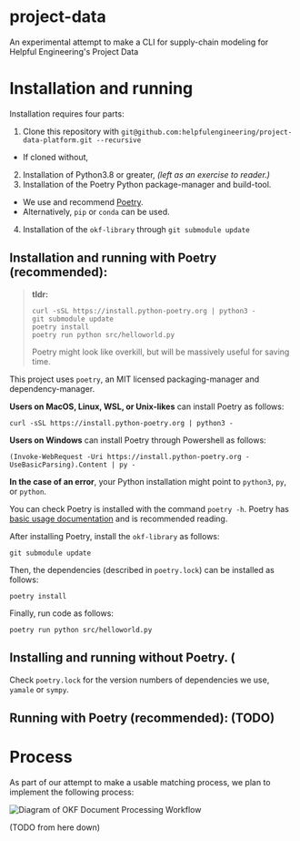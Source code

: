 # project-data
An experimental attempt to make a CLI for supply-chain modeling for Helpful Engineering's Project Data



# Installation and running

Installation requires four parts:

1. Clone this repository with `git@github.com:helpfulengineering/project-data-platform.git --recursive`
  - If cloned without, 
2. Installation of Python3.8 or greater, *(left as an exercise to reader.)*
3. Installation of the Poetry Python package-manager and build-tool.
  - We use and recommend [Poetry](https://python-poetry.org).
  - Alternatively, `pip` or `conda` can be used.
4. Installation of the `okf-library` through `git submodule update`


## Installation and running with Poetry (recommended):

> **tldr:**
> 
> ```
> curl -sSL https://install.python-poetry.org | python3 -
> git submodule update
> poetry install
> poetry run python src/helloworld.py
> ```
>
> Poetry might look like overkill, but will be massively useful for saving time.

This project uses `poetry`, an MIT licensed packaging-manager and dependency-manager.

**Users on MacOS, Linux, WSL, or Unix-likes**  can install Poetry as follows:

`curl -sSL https://install.python-poetry.org | python3 -`

**Users on Windows** can install Poetry through Powershell as follows:

`(Invoke-WebRequest -Uri https://install.python-poetry.org -UseBasicParsing).Content | py -`

**In the case of an error**, your Python installation might point to `python3`, `py`, or `python`.

You can check Poetry is installed with the command `poetry -h`. Poetry has [basic usage documentation](https://python-poetry.org/docs/basic-usage/) and is recommended reading.

After installing Poetry, install the `okf-library` as follows:

`git submodule update`

Then, the dependencies (described in `poetry.lock`) can be installed as follows:

`poetry install`

Finally, run code as follows:

`poetry run python src/helloworld.py`

## Installing and running without Poetry. (

Check `poetry.lock` for the version numbers of dependencies we use, `yamale` or `sympy`.


## Running with Poetry (recommended): (TODO)




# Process

As part of our attempt to make a usable matching process, we plan to implement the following process:

![Diagram of OKF Document Processing Workflow](https://user-images.githubusercontent.com/5296671/199362652-e490d2d4-d191-424e-859c-3a81fe94eca8.png)

(TODO from here down)